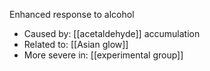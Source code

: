 Enhanced response to alcohol  
- Caused by: [[acetaldehyde]] accumulation  
- Related to: [[Asian glow]]  
- More severe in: [[experimental group]]